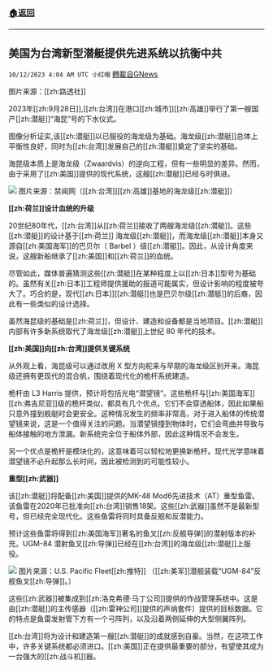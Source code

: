 ###  [:house:返回](README.md)
---


## 美国为台湾新型潜艇提供先进系统以抗衡中共
`10/12/2023 4:04 AM UTC 小红帽` [轉載自GNews](https://gnews.org/articles/1822191)



图片来源：[[zh:路透社]]

  

2023年[[zh:9月28日]],[[zh:台湾]]在港口[[zh:城市]][[zh:高雄]]举行了第一艘国产[[zh:潜艇]]“海昆”号的下水仪式。

  

图像分析证实,该[[zh:潜艇]]以已服役的海龙级为基础。海龙级[[zh:潜艇]]总体上平衡性良好，同时为[[zh:台湾]]发展自己的[[zh:潜艇]]奠定了坚实的基础。

  

海昆级本质上是海龙级（Zwaardvis）的逆向工程，但有一些明显的差异。然而，由于采用了[[zh:美国]]提供的现代系统，这艘[[zh:潜艇]]已经与时俱进。

  
![](ipfs://QmUdRm9vVo675t5affrFoi83jwTaYM3hPV5KZT6kGxsw8q?.png)
图片来源：禁闻网（[[zh:台湾]][[zh:高雄]]基地的海龙级[[zh:潜艇]]）


**[[zh:荷兰]]设计血统的升级**

  

20世纪80年代，[[zh:台湾]]从[[zh:荷兰]]接收了两艘海龙级[[zh:潜艇]]。这些[[zh:潜艇]]的设计基于[[zh:荷兰]] 海龙级[[zh:潜艇]]，而海龙级[[zh:潜艇]]本身又源自[[zh:美国海军]]的巴贝尔（ Barbel ）级[[zh:潜艇]]。因此，从设计角度来说，这艘新船继承了[[zh:美国]]和[[zh:荷兰]]的血统。

  

尽管如此，媒体普遍猜测这些[[zh:潜艇]]在某种程度上以[[zh:日本]]型号为基础的。虽然有关[[zh:日本]]工程师提供援助的报道可能属实，但设计影响的程度被夸大了。巧合的是，现代[[zh:日本]][[zh:潜艇]]也是巴贝尔级[[zh:潜艇]]的后裔，因此有一些类似的设计选择。

  

  

虽然海昆级的基础是[[zh:荷兰]]，但设计、建造和设备都是当地项目。[[zh:潜艇]]内部有许多新系统取代了海龙级[[zh:潜艇]]上世纪 80 年代的技术。

  

**[[zh:美国]]向[[zh:台湾]]提供关键系统**

  

从外观上看，海昆级可以通过改用 X 型方向舵来与早期的海龙级区别开来。海昆级还拥有更现代的混合帆，围绕着现代化的桅杆系统建造。

  

桅杆由 L3 Harris 提供，预计将包括光电“潜望镜”。这些桅杆与[[zh:美国海军]][[zh:弗吉尼亚]]级的桅杆类似，都具有几个优点。它们不会穿透船体，因此如果船只意外撞到舰艇时会更安全。这种情况发生的频率非常高，对于进入船体的传统潜望镜来说，这是一个值得关注的问题。当潜望镜撞到物体时，它们会弯曲并导致与船体接触的地方泄漏。新系统完全位于船体外部，因此这种情况不会发生。

  

另一个优点是桅杆是模块化的，这意味着可以轻松地更换新桅杆。现代光学意味着潜望镜不必升起那么长时间，因此被检测到的可能性较小。

  

**重型[[zh:武器]]**

该[[zh:潜艇]]将配备[[zh:美国]]提供的MK-48 Mod6先进技术（AT）重型鱼雷。该鱼雷在2020年已批准向[[zh:台湾]]销售18架。这些[[zh:武器]]虽然不是最新型号，但已经完全现代化。这些鱼雷将同时具备反舰和反潜能力。

  

预计这些鱼雷将得到[[zh:美国海军]]著名的鱼叉[[zh:反舰导弹]]的潜射版本的补充。UGM-84 潜射鱼叉[[zh:导弹]]已经在[[zh:台湾]]的海龙级[[zh:潜艇]]上服役。


![](ipfs://QmesuXjCmUWPJENfqkDGfnoM7P4y4H4G6BUXjkBgCB7n8G?.png)
图片来源：U.S. Pacific Fleet[[zh:推特]] （[[zh:美军]]潜舰装载“UGM-84”反舰鱼叉[[zh:导弹]]。）


这些[[zh:武器]]被集成到[[zh:洛克希德·马丁公司]]提供的作战管理系统中。这是由[[zh:潜艇]]的主传感器（[[zh:雷神公司]]提供的声纳套件）提供的目标数据。它的特点是鱼雷发射管下方有一个弓阵列，以及沿着两侧延伸的大型侧翼阵列。

  

[[zh:台湾]]将为设计和建造第一艘[[zh:潜艇]]的成就感到自豪。当然，在这项工作中，许多关键系统都必须进口。[[zh:美国]]正在提供最重要的部分，有望使其成为一台强大的[[zh:战斗机]]器。
